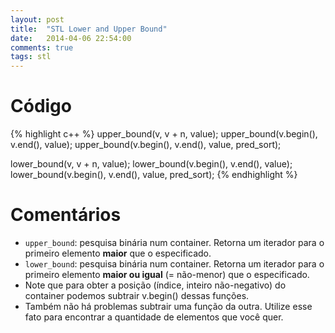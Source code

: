 ```yaml
---
layout: post
title:  "STL Lower and Upper Bound"
date:   2014-04-06 22:54:00
comments: true
tags: stl
---
```


# Código

{% highlight c++ %}
upper_bound(v, v + n, value);
upper_bound(v.begin(), v.end(), value);
upper_bound(v.begin(), v.end(), value, pred_sort);

lower_bound(v, v + n, value);
lower_bound(v.begin(), v.end(), value);
lower_bound(v.begin(), v.end(), value, pred_sort);
{% endhighlight %}


# Comentários
+ `upper_bound`: pesquisa binária num container. Retorna um iterador para o primeiro elemento **maior** que o especificado.
+ `lower_bound`: pesquisa binária num container. Retorna um iterador para o primeiro elemento **maior ou igual** (= não-menor) que o especificado.
+ Note que para obter a posição (índice, inteiro não-negativo) do container podemos subtrair v.begin() dessas funções.
+ Também não há problemas subtrair uma função da outra. Utilize esse fato para encontrar a quantidade de elementos que você quer.
